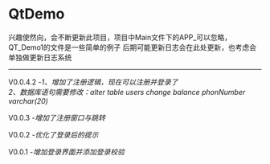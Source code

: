 # QtDemo

兴趣使然向，会不断更新此项目，项目中Main文件下的APP_可以忽略，QT_Demo1的文件是一些简单的例子
后期可能更新日志会在此处更新，也考虑会单独做更新日志系统

---
V0.0.4.2
-*1、增加了注册逻辑，现在可以注册并登录了 <br/>
2、数据库语句需要修改：alter table users change balance phonNumber varchar(20)*

V0.0.3
-*增加了注册窗口与跳转*

V0.0.2
-*优化了登录后的提示*

V0.0.1
-*增加登录界面并添加登录校验*

